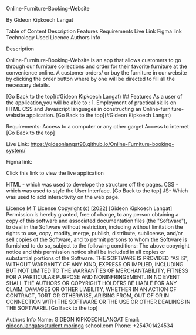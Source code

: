 Online-Furniture-Booking-Website

By Gideon Kipkoech Langat

Table of Content
Description
Features
Requirements
Live Link
Figma link
Technology Used
Licence
Authors Info

Description

Online-Furniture-Booking-Website is an app that allows customers to go through our furniture collections and order for their favorite furniture at the convenience online. A customer orders/ or buy the furniture in our website by clicking the order button where by one will be directed to fill all the necessary details.

[Go Back to the top](#Gideon Kipkoech Langat) ## Features As a user of the application,you will be able to : 1. Employment of practical skills on HTML CSS and Javascript languages in constructing an Online-furniture-website application. [Go Back to the top](#Gideon Kipkoech Langat)

Requirements:
Access to a computer or any other garget
Access to internet [Go Back to the top]

Live Link: https://gideonlangat98.github.io/Online-Furniture-booking-system/

Figma link: 

Click this link to view the live application 

HTML - which was used to develope the structure off the pages.
CSS - which was used to style the User Interface. [Go Back to the top]
JS- Which was used to add interactivity on the web page.

Licence
MIT License Copyright (c) [2022] [Gideon Kipkoech Langat] Permission is hereby granted, free of charge, to any person obtaining a copy of this software and associated documentation files (the "Software"), to deal in the Software without restriction, including without limitation the rights to use, copy, modify, merge, publish, distribute, sublicense, and/or sell copies of the Software, and to permit persons to whom the Software is furnished to do so, subject to the following conditions: The above copyright notice and this permission notice shall be included in all copies or substantial portions of the Software. THE SOFTWARE IS PROVIDED "AS IS", WITHOUT WARRANTY OF ANY KIND, EXPRESS OR IMPLIED, INCLUDING BUT NOT LIMITED TO THE WARRANTIES OF MERCHANTABILITY, FITNESS FOR A PARTICULAR PURPOSE AND NONINFRINGEMENT. IN NO EVENT SHALL THE AUTHORS OR COPYRIGHT HOLDERS BE LIABLE FOR ANY CLAIM, DAMAGES OR OTHER LIABILITY, WHETHER IN AN ACTION OF CONTRACT, TORT OR OTHERWISE, ARISING FROM, OUT OF OR IN CONNECTION WITH THE SOFTWARE OR THE USE OR OTHER DEALINGS IN THE SOFTWARE. [Go Back to the top]

Authors Info
Name: GIDEON KIPKOECH LANGAT
Email: gideon.langat@student.moringa school.com
Phone: +254701424534
